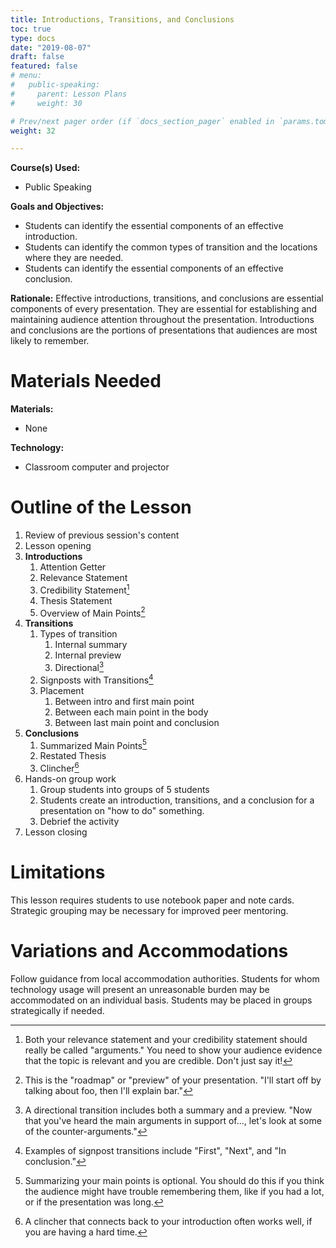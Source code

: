 ```yaml
---
title: Introductions, Transitions, and Conclusions
toc: true
type: docs
date: "2019-08-07"
draft: false
featured: false
# menu:
#   public-speaking:
#     parent: Lesson Plans
#     weight: 30

# Prev/next pager order (if `docs_section_pager` enabled in `params.toml`)
weight: 32

---
```


**Course(s) Used:**

* Public Speaking

**Goals and Objectives:**

* Students can identify the essential components of an effective
  introduction.
* Students can identify the common types of transition and the locations
  where they are needed.
* Students can identify the essential components of an effective
  conclusion.

**Rationale:** Effective introductions, transitions, and conclusions are
essential components of every presentation. They are essential for
establishing and maintaining audience attention throughout the
presentation. Introductions and conclusions are the portions of
presentations that audiences are most likely to remember.

Materials Needed
================

**Materials:**

* None

**Technology:**

* Classroom computer and projector

Outline of the Lesson
=====================

1.  Review of previous session's content
2.  Lesson opening
3.  **Introductions**
    1.  Attention Getter
    2.  Relevance Statement
    3.  Credibility Statement[^these-are-arguments]
    4.  Thesis Statement
    5.  Overview of Main Points[^roadmap]
4.  **Transitions**
    1.  Types of transition
        1.  Internal summary
        2.  Internal preview
        3.  Directional[^this-does-both]
    2.  Signposts with Transitions[^signpost-examples]
    3.  Placement
        1.  Between intro and first main point
        2.  Between each main point in the body
        3.  Between last main point and conclusion
5.  **Conclusions**
    1.  Summarized Main Points[^optional]
    2.  Restated Thesis
    3.  Clincher[^full-circle]
6.  Hands-on group work
    1.  Group students into groups of 5 students
    2.  Students create an introduction, transitions, and a conclusion for a presentation on "how to do" something.
    3.  Debrief the activity
7.  Lesson closing

Limitations
===========

This lesson requires students to use notebook paper and note cards.
Strategic grouping may be necessary for improved peer mentoring.

<!--
Debrief
=======
 -->

Variations and Accommodations
=============================

Follow guidance from local accommodation authorities. Students for whom
technology usage will present an unreasonable burden may be accommodated
on an individual basis. Students may be placed in groups strategically if
needed.

<!-- End Notes -->

[^full-circle]: A clincher that connects back to your introduction often works well, if you are having a hard time.
[^optional]: Summarizing your main points is optional. You should do this if you think the audience might have trouble remembering them, like if you had a lot, or if the presentation was long.
[^roadmap]: This is the "roadmap" or "preview" of your presentation. "I'll start off by talking about foo, then I'll explain bar."
[^signpost-examples]: Examples of signpost transitions include "First", "Next", and "In conclusion."
[^these-are-arguments]: Both your relevance statement and your credibility statement should really be called "arguments." You need to show your audience evidence that the topic is relevant and you are credible. Don't just say it!
[^this-does-both]: A directional transition includes both a summary and a preview. "Now that you've heard the main arguments in support of..., let's look at some of the counter-arguments."

<!-- Previous Versions:

   v#   | Date       | Modifications
  ------|------------|:-----------------
  v0.02 | 2019-08-07 | Changes for Hugo compatibility
  v0.01 |          - | added description for overview
  v0.00 |          - | Initial Version

-->
